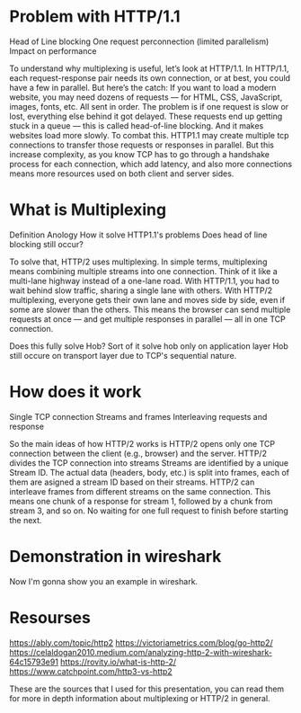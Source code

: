 # Problem with HTTP/1.1
Head of Line blocking
One request perconnection (limited parallelism)
Impact on performance

To understand why multiplexing is useful, let’s look at HTTP/1.1.
In HTTP/1.1, each request-response pair needs its own connection, or at best, 
you could have a few in parallel.
But here’s the catch: If you want to load a modern website, you 
may need dozens of requests — for HTML, CSS, JavaScript, images, fonts, etc. All sent in order.
The problem is if one request is slow or lost, everything else behind it got delayed.
These requests end up getting stuck in a queue — this is called head-of-line blocking. 
And it makes websites load more slowly. To combat this. HTTP1.1 may create multiple tcp connections to 
transfer those requests or responses in parallel. But this increase complexity,
as you know TCP has to go through a handshake process for each connection, which add latency, 
and also more connections means more resources used on both client and server sides.


# What is Multiplexing
Definition
Anology
How it solve HTTP1.1's problems 
Does head of line blocking still occur?

To solve that, HTTP/2 uses multiplexing.
In simple terms, multiplexing means combining multiple streams into one connection. 
Think of it like a multi-lane highway instead of a one-lane road. 
With HTTP/1.1, you had to wait behind slow traffic, sharing a single lane with others. 
With HTTP/2 multiplexing, everyone gets their own lane and moves side by side, even if some are slower than the others.
This means the browser can send multiple requests at once — and get multiple responses in parallel — all in one TCP connection.

Does this fully solve Hob?
Sort of
it solve hob only  on application layer
Hob still occure on transport layer due to TCP's sequential nature.


# How does it work
Single TCP connection
Streams and frames
Interleaving requests and response

So the main ideas of how HTTP/2 works is
HTTP/2 opens only one TCP connection between the client (e.g., browser) and the server.
HTTP/2 divides the TCP connection into streams
Streams are identified by a unique Stream ID.
The actual data (headers, body, etc.) is split into frames, each of them are asigned a stream ID based on their streams.
HTTP/2 can interleave frames from different streams on the same connection.
This means one chunk of a response for stream 1, followed by a chunk from stream 3, and so on.
No waiting for one full request to finish before starting the next.


# Demonstration in wireshark
Now I'm gonna show you an example in wireshark.

# Resourses
https://ably.com/topic/http2
https://victoriametrics.com/blog/go-http2/
https://celaldogan2010.medium.com/analyzing-http-2-with-wireshark-64c15793e91
https://rovity.io/what-is-http-2/
https://www.catchpoint.com/http3-vs-http2

These are the sources that I used for this presentation, you can read them for more
in depth information about multiplexing or HTTP/2 in general.
